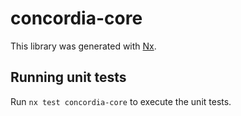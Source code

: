 # concordia-core

This library was generated with [Nx](https://nx.dev).

## Running unit tests

Run `nx test concordia-core` to execute the unit tests.
